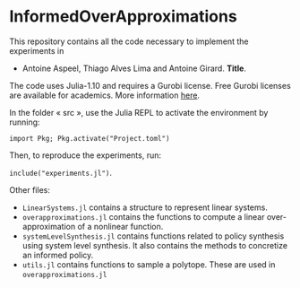 # InformedOverApproximations


This repository contains all the code necessary to implement the experiments in

* Antoine Aspeel, Thiago Alves Lima and Antoine Girard. **Title**.

The code uses Julia-1.10 and requires a Gurobi license. Free Gurobi licenses are available for academics. More information [here](https://www.gurobi.com/academia/academic-program-and-licenses/).

In the folder « src », use the Julia REPL to activate the environment by running:

`import Pkg; Pkg.activate("Project.toml")`

Then, to reproduce the experiments, run:

`include("experiments.jl")`.

Other files:
* `LinearSystems.jl` contains a structure to represent linear systems.
* `overapproximations.jl` contains the functions to compute a linear over-approximation of a nonlinear function.
* `systemLevelSynthesis.jl` contains functions related to policy synthesis using system level synthesis. It also contains the methods to concretize an informed policy.
* `utils.jl` contains functions to sample a polytope. These are used in `overapproximations.jl`
